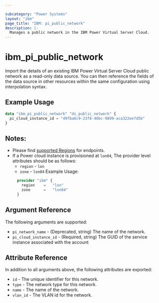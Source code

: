 ```yaml
---

subcategory: "Power Systems"
layout: "ibm"
page_title: "IBM: pi_public_network"
description: |-
  Manages a public network in the IBM Power Virtual Server Cloud.
---
```


# ibm\_pi_public_network

Import the details of an existing IBM Power Virtual Server Cloud public network as a read-only data source. You can then reference the fields of the data source in other resources within the same configuration using interpolation syntax.

## Example Usage

```terraform
data "ibm_pi_public_network" "ds_public_network" {
  pi_cloud_instance_id = "49fba6c9-23f8-40bc-9899-aca322ee7d5b"
}
```
## Notes:
* Please find [supported Regions](https://cloud.ibm.com/apidocs/power-cloud#endpoint) for endpoints.
* If a Power cloud instance is provisioned at `lon04`, The provider level attributes should be as follows:
  * `region` - `lon`
  * `zone` - `lon04`
  Example Usage:
  ```terraform
    provider "ibm" {
      region    =   "lon"
      zone      =   "lon04"
    }
  ```
## Argument Reference

The following arguments are supported:

* `pi_network_name` - (Deprecated, string) The name of the network.
* `pi_cloud_instance_id` - (Required, string) The GUID of the service instance associated with the account

## Attribute Reference

In addition to all arguments above, the following attributes are exported:

* `id` - The unique identifier for this network.
* `type` - The network type for this network.
* `name` - The name of the network.
* `vlan_id` - The VLAN id for the network.
